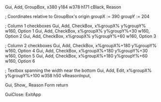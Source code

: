 Gui, Add, GroupBox, x380 y184 w378 h171 cBlack, Reason

; Coordinates relative to GroupBox's origin
groupX := 390
groupY := 204

; Column 1 checkboxes
Gui, Add, CheckBox, x%groupX% y%groupY% w160, Option 1
Gui, Add, CheckBox, x%groupX% y%groupY%+30 w160, Option 2
Gui, Add, CheckBox, x%groupX% y%groupY%+60 w160, Option 3

; Column 2 checkboxes
Gui, Add, CheckBox, x%groupX%+180 y%groupY% w160, Option 4
Gui, Add, CheckBox, x%groupX%+180 y%groupY%+30 w160, Option 5
Gui, Add, CheckBox, x%groupX%+180 y%groupY%+60 w160, Option 6

; Textbox spanning the width near the bottom
Gui, Add, Edit, x%groupX% y%groupY%+100 w358 h50 vReasonInput,

Gui, Show,, Reason Form
return

GuiClose:
ExitApp
